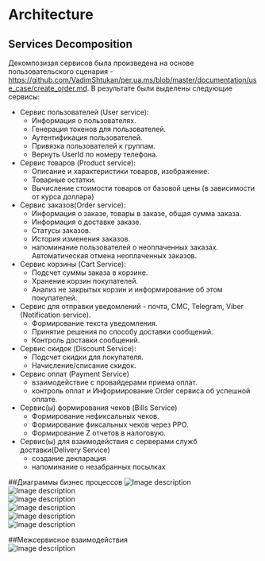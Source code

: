 # Architecture

## Services Decomposition 

Декомпозизая сервисов была произведена на основе пользовательского сценария - https://github.com/VadimShtukan/per.ua.ms/blob/master/documentation/use_case/create_order.md. В результате были выделены следующие сервисы:
- Сервис пользователей (User service):
    - Информация о пользователях.
    - Генерация токенов для пользователей.
    - Аутентификация пользователей.
    - Привязка пользователей к группам.
    - Вернуть UserId по номеру телефона. 
- Сервис товаров (Product service):
    - Описание и характеристики товаров, изображение.
    - Товарные остатки.
    - Вычисление стоимости товаров от базовой цены (в зависимости от курса доллара)
- Сервис заказов(Order service):
    - Информация о заказе, товары в заказе, общая сумма заказа.
    - Информация о доставке заказе.
    - Статусы заказов.
    - История изменения заказов.
    - напоминание пользователей о неоплаченных заказах. Автоматическая отмена неоплаченных заказов. 
- Сервис корзины (Cart Service):
    - Подсчет суммы заказа в корзине.
    - Хранение корзин покупателей.
    - Анализ не закрытых корзин и информирование об этом покупателей.
- Сервис для отправки уведомлений - почта, СМС, Telegram, Viber (Notification service).
    - Формирование текста уведомления.
    - Принятие решения по способу доставки сообщений.
    - Контроль доставки сообщений.
- Сервис скидок (Discount Service):
    - Подсчет скидки для покупателя.
    - Начисление/списание скидок.
- Сервис оплат (Payment Service)
    - взаимодействие с провайдерами приема оплат.
    - контроль оплат и Информирование Order сервиса об успешной оплате.
- Сервис(ы) формирования чеков (Bills Service)
    - Формирование нефиксальных чеков.
    - Формирование фиксальных чеков через РРО.
    - Формирование Z отчетов в налоговую.
- Сервис(ы) для взаимодействия с серверами служб доставки(Delivery Service)
    - создание декларация
    - напоминание о незабранных посылках
    

##Диаграммы бизнес процессов
![Image description](https://github.com/VadimShtukan/per.ua.ms/blob/master/documentation/img/create_order_1.png)  
![Image description](https://github.com/VadimShtukan/per.ua.ms/blob/master/documentation/img/create_order_2.png)    
![Image description](https://github.com/VadimShtukan/per.ua.ms/blob/master/documentation/img/create_order_3.png)    
![Image description](https://github.com/VadimShtukan/per.ua.ms/blob/master/documentation/img/create_order_activity_1.png)    
![Image description](https://github.com/VadimShtukan/per.ua.ms/blob/master/documentation/img/order_flow_activity_1_2.png)    
![Image description](https://github.com/VadimShtukan/per.ua.ms/blob/master/documentation/img/order_flow_activity_3.png)

##Межсервисное взаимодействия    
![Image description](https://github.com/VadimShtukan/per.ua.ms/blob/master/documentation/img/services.png)    





 
